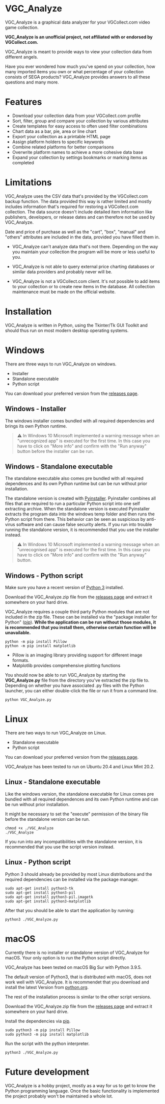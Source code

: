 # VGC_Analyze
VGC_Analyze is a graphical data analyzer for your VGCollect.com video game collection.

**VGC_Analyze is an unofficial project, not affiliated with or endorsed by VGCollect.com.**


VGC_Analyze is meant to provide ways to view your collection data from different angels.

Have you ever wondered how much you've spend on your collection, how many imported items you own or what percentage of your collection consists of SEGA products? VGC_Analyze provides answers to all these questions and many more.


# Features
 * Download your collection data from your VGCollect.com profile
 * Sort, filter, group and compare your collection by various attributes
 * Create templates for easy access to often used filter combinations
 * Chart data as a bar, pie, area or line chart
 * Export your collection as a printable HTML page
 * Assign platform holders to specific keywords
 * Combine related platforms for better comparisons
 * Overwrite platform names to achieve a more cohesive data base
 * Expand your collection by settings bookmarks or marking items as completed


# Limitations
VGC_Analyze uses the CSV data that's provided by the VGCollect.com backup function. The data provided this way is rather limited and mostly includes information that's required for restoring a VGCollect.com collection. The data source doesn't include detailed item information like publishers, developers, or release dates and can therefore not be used by VGC_Analyze.

Date and price of purchase as well as the "cart", "box", "manual" and "others" attributes are included in the data, provided you have filled them in.

 * VGC_Analyze can't analyze data that's not there. Depending on the way you maintain your collection the program will be more or less useful to you.

 * VGC_Analyze is not able to query external price charting databases or similar data providers and probably never will be.

 * VGC_Analyze is not a VGCollect.com client. It's not possible to add items to your collection or to create new items in the database. All collection maintenance must be made on the official website.


# Installation
VGC_Analyze is written in Python, using the Tkinter/Tk GUI Toolkit and should thus run on most modern desktop operating systems.

# Windows
There are three ways to run VGC_Analyze on windows.

 * Installer
 * Standalone executable
 * Python script

You can download your preferred version from the [releases page](https://github.com/x211321/VGC_Analyze/releases).

## Windows - Installer
The windows installer comes bundled with all required dependencies and brings its own Python runtime.


> ⚠ In Windows 10 Microsoft implemented a warning message when an "unrecognized app" is executed for the first time. In this case you have to click on "More info" and confirm with the "Run anyway" button before the installer can be run.



## Windows - Standalone executable
The standalone executable also comes pre bundled with all required dependences and its own Python runtime but can be run without prior installation.

The standalone version is created with [Pyinstaller](https://www.pyinstaller.org/). Pyinstaller combines all files that are required to run a particular Python script into one self extracting archive. When the standalone version is executed Pyinstaller extracts the program data into the windows temp folder and then runs the Python script from there. This behavior can be seen as suspicious by anti-virus software and can cause false security alerts. If you run into trouble running the standalone version, it is recommended that you use the installer instead.


> ⚠ In Windows 10 Microsoft implemented a warning message when an "unrecognised app" is executed for the first time. In this case you have to click on "More info" and confirm with the "Run anyway" button.

## Windows - Python script
Make sure you have a recent version of [Python 3](https://www.python.org/downloads/) installed.

Download the VGC_Analyze.zip file from the [releases page](https://github.com/x211321/VGC_Analyze/releases) and extract it somewhere on your hard drive.

VGC_Analyze requires a couple third party Python modules that are not included in the zip file. These can be installed via the "package installer for Python" ([pip]([https://pypi.org)). **While the application can be run without those modules, it is recommended that you install them, otherwise certain function will be unavailable.**



```
python -m pip install Pillow
python -m pip install matplotlib
```

 * Pillow is an imaging library providing support for different image formats.
 * Matplotlib provides comprehensive plotting functions


You should now be able to run VGC_Analyze by starting the **VGC_Analyze.py** file from the directory you've extracted the zip file to. Depending on whether you have associated .py files with the Python launcher, you can either double-click the file or run it from a command line.

```
python VGC_Analyze.py
```


# Linux
There are two ways to run VGC_Analyze on Linux.

 * Standalone executable
 * Python script

You can download your preferred version from the [releases page](https://github.com/x211321/VGC_Analyze/releases).

VGC_Analyze has been tested to run on Ubuntu 20.4 and Linux Mint 20.2.

## Linux - Standalone executable
Like the windows version, the standalone executable for Linux comes pre bundled with all required dependences and its own Python runtime and can be run without prior installation.

It might be necessary to set the "execute" permission of the binary file before the standalone version can be run.

```
chmod +x ./VGC_Analyze
./VGC_Analyze
```

If you run into any incompatibilities with the standalone version, it is recommended that you use the script version instead.

## Linux - Python script
Python 3 should already be provided by most Linux distributions and the required dependencies can be installed via the package manager.

```
sudo apt-get install python3-tk
sudo apt-get install python3-pil
sudo apt-get install python3-pil.imagetk
sudo apt-get install python3-matplotlib
```

After that you should be able to start the application by running:
```
python3 ./VGC_Analyze.py
```


# macOS
Currently there is no installer or standalone version of VGC_Analyze for macOS. Your only option is to run the Python script directly.

VGC_Analyze has been tested on macOS Big Sur with Python 3.9.5.

The default version of Python3, that is distributed with macOS, does not work well with VGC_Analyze. It is recommendet that you download and install the latest Version from [python.org](https://python.org).

The rest of the installation process is similar to the other script versions.

Download the VGC_Analyze.zip file from the [releases page](https://github.com/x211321/VGC_Analyze/releases) and extract it somewhere on your hard drive.

Install the dependencies via [pip]([https://pypi.org).
```
sudo python3 -m pip install Pillow
sudo python3 -m pip install matplotlib
```

Run the script with the python interpreter.
```
python3 ./VGC_Analyze.py
```


# Future development
VGC_Analyze is a hobby project, mostly as a way for us to get to know the Python programming language. Once the basic functionality is implemented the project probably won't be maintained a whole lot.
